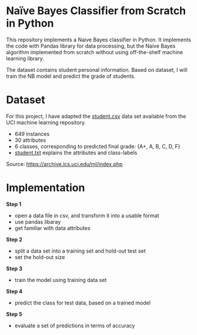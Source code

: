 # Naïve Bayes Classifier from Scratch in Python
This repository implements a Naive Bayes classifier in Python. It implements the code with Pandas library for data processing, but the Naive Bayes algorithm implemented from scratch without using off-the-shelf machine learning library.

The dataset contains student personal information. Based on dataset, I will train the NB model and predict the grade of students.

# Dataset
For this project, I have adapted the [student.csv](data/student.csv) data set available from the UCI machine learning repository.

* 649 instances
* 30 attributes
* 6 classes, corresponding to predicted final grade: {A+, A, B, C, D, F}
* [student.txt](data/students.txt) explains the attributes and class-labels

Source: https://archive.ics.uci.edu/ml/index.php

# Implementation
**Step 1**
* open a data file in csv, and transform it into a usable format
* use pandas libaray
* get familiar with data attributes

**Step 2**
* split a data set into a training set and hold-out test set
* set the hold-out size

**Step 3**
* train the model using training data set

**Step 4**
* predict the class for test data, based on a trained model

**Step 5**
* evaluate a set of predictions in terms of accuracy
